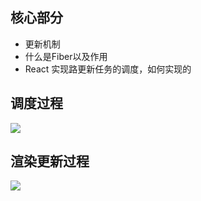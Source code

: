 ## 核心部分
+ 更新机制
+ 什么是Fiber以及作用
+ React 实现路更新任务的调度，如何实现的

## 调度过程
![](scheduler-fiber-scheduler.png)

## 渲染更新过程
![](scheduler-render-root.png)
